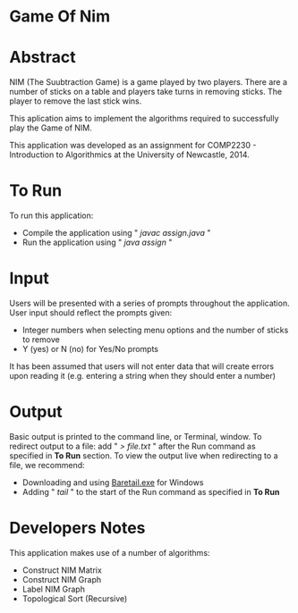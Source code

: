 Game Of Nim
===========

# Abstract #

NIM (The Suubtraction Game) is a game played by two players. There are a number of sticks on a table and players take turns in removing sticks. The player to remove the last stick wins.

This aplication aims to implement the algorithms required to successfully play the Game of NIM.

This application was developed as an assignment for COMP2230 - Introduction to Algorithmics at the University of Newcastle, 2014.

# To Run #

To run this application:

* Compile the application using " *javac assign.java* "
* Run the application using " *java assign* "

# Input #

Users will be presented with a series of prompts throughout the application. User input should reflect the prompts given:

* Integer numbers when selecting menu options and the number of sticks to remove
* Y (yes) or N (no) for Yes/No prompts

It has been assumed that users will not enter data that will create errors upon reading it (e.g. entering a string when they should enter a number)

# Output #

Basic output is printed to the command line, or Terminal, window. To redirect output to a file: add " *> file.txt* " after the Run command as specified in **To Run** section. To view the output live when redirecting to a file, we recommend:

* Downloading and using [Baretail.exe](https://www.baremetalsoft.com/baretail/ "Baretail Homepage") for Windows
* Adding " *tail* " to the start of the Run command as specified in **To Run**

# Developers Notes #

This application makes use of a number of algorithms:

* Construct NIM Matrix
* Construct NIM Graph
* Label NIM Graph
* Topological Sort (Recursive)